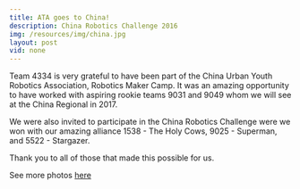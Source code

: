 ```yaml
---
title: ATA goes to China!
description: China Robotics Challenge 2016
img: /resources/img/china.jpg
layout: post
vid: none
---
```


Team 4334 is very grateful to have been part of the China Urban Youth Robotics
Association, Robotics Maker Camp. It was an amazing opportunity to have worked
with aspiring rookie teams 9031 and 9049 whom we will see at the China Regional
in 2017.

We were also invited to participate in the China Robotics Challenge were we won
with our amazing alliance 1538 - The Holy Cows, 9025 - Superman, and 5522 -
Stargazer.

Thank you to all of those that made this possible for us.

See more photos [here](https://www.facebook.com/Team4334/posts/1104629999607370)
